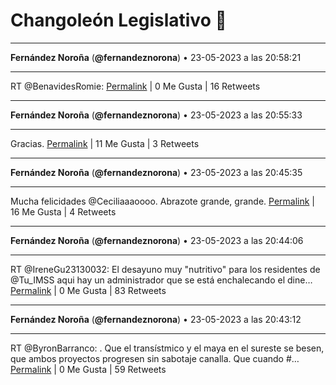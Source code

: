 # Changoleón Legislativo 🙈
*****
**Fernández Noroña** (**@fernandeznorona**) • 23-05-2023 a las 20:58:21
*****
RT @BenavidesRomie:
[Permalink](https://twitter.com/fernandeznorona/status/1661235163177832448) | 0 Me Gusta | 16 Retweets
*****
**Fernández Noroña** (**@fernandeznorona**) • 23-05-2023 a las 20:55:33
*****
Gracias.
[Permalink](https://twitter.com/fernandeznorona/status/1661234458056613890) | 11 Me Gusta | 3 Retweets
*****
**Fernández Noroña** (**@fernandeznorona**) • 23-05-2023 a las 20:45:35
*****
Mucha felicidades @Ceciliaaaoooo. Abrazote grande, grande.
[Permalink](https://twitter.com/fernandeznorona/status/1661231950311354370) | 16 Me Gusta | 4 Retweets
*****
**Fernández Noroña** (**@fernandeznorona**) • 23-05-2023 a las 20:44:06
*****
RT @IreneGu23130032: El desayuno muy "nutritivo" para los residentes de @Tu_IMSS aqui hay un administrador que se está enchalecando el dine…
[Permalink](https://twitter.com/fernandeznorona/status/1661231576905129984) | 0 Me Gusta | 83 Retweets
*****
**Fernández Noroña** (**@fernandeznorona**) • 23-05-2023 a las 20:43:12
*****
RT @ByronBarranco: .
Que el transístmico y el maya
en el sureste se besen,
que ambos proyectos progresen
sin sabotaje canalla.
Que cuando #…
[Permalink](https://twitter.com/fernandeznorona/status/1661231349150150657) | 0 Me Gusta | 59 Retweets